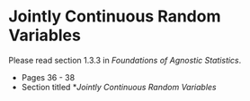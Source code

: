 # Jointly Continuous Random Variables 

Please read section 1.3.3 in *Foundations of Agnostic Statistics*. 

- Pages 36 - 38 
- Section titled **Jointly Continuous Random Variables* 
